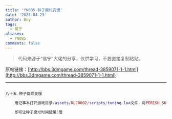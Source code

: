 ```yaml
---
title: 'YN085-种子腐烂变慢'
date: '2025-04-23'
author: Bny
tags:
  - 易宁
aliases:
  - YN085
comments: false
---
```


> 代码来源于“易宁”大佬的分享，仅供学习，不要直接复制粘贴。

原帖链接：[http://bbs.3dmgame.com/thread-3859071-1-1.html](http://bbs.3dmgame.com/thread-3859071-1-1.html)

---

```lua  

八十五.种子腐烂变慢	用记事本打开游戏目录/assets/DLC0002/scripts/tuning.lua文件，将PERISH_SUPERSLOW = 40*total_day_time*perish_warp,替换为PERISH_SUPERSLOW = 200*total_day_time*perish_warp,	即可让种子腐烂时间延缓5倍

```  

